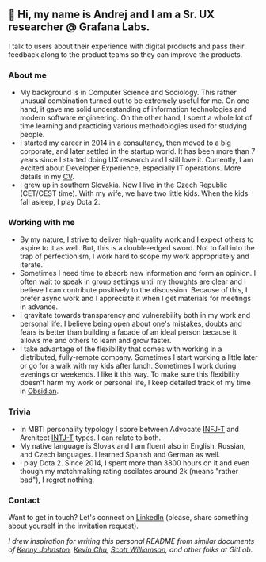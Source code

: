 <!---
TODO
- [ ] Add 'SaaS' and/or 'B2B'

Bio: Sr. UX Researcher @ Grafana Labs, ex-GitLab | Excited about 🧑‍💻 Developer Experience, 🔮 Observability, 👐 Open-source

Short summary: UX researcher with 7 years of experience. Currently excited mainly about Developer Experience – ♾ DevOps, ⚙️ Infrastructure, 🔮 Observability, 👐 Open-source. Father of 2 kiddos, Dota 2 player. Based in Brno, Czech Republic.
--->

## 👋 Hi, my name is Andrej and I am a Sr. UX researcher @ Grafana Labs. 

I talk to users about their experience with digital products and pass their feedback along to the product teams so they can improve the products.

<!-- I do interviews, surveys, usability tests and many more.  -->

### About me
- My background is in Computer Science and Sociology. This rather unusual combination turned out to be extremely useful for me. On one hand, it gave me solid understanding of information technologies and modern software engineering. On the other hand, I spent a whole lot of time learning and practicing various methodologies used for studying people.
- I started my career in 2014 in a consultancy, then moved to a big corporate, and later settled in the startup world. It has been more than 7 years since I started doing UX research and I still love it. Currently, I am excited about Developer Experience, especially IT operations. More details in my [CV](https://github.com/AndrejKiri/AndrejKiri/blob/main/CV.md).
- I grew up in southern Slovakia. Now I live in the Czech Republic (CET/CEST time). With my wife, we have two little kids. When the kids fall asleep, I play Dota 2.

### Working with me
- By my nature, I strive to deliver high-quality work and I expect others to aspire to it as well. But, this is a double-edged sword. Not to fall into the trap of perfectionism, I work hard to scope my work appropriately and iterate.
- Sometimes I need time to absorb new information and form an opinion. I often wait to speak in group settings until my thoughts are clear and I believe I can contribute positively to the discussion. Because of this, I prefer async work and I appreciate it when I get materials for meetings in advance.
- I gravitate towards transparency and vulnerability both in my work and personal life. I believe being open about one's mistakes, doubts and fears is better than building a facade of an ideal person because it allows me and others to learn and grow faster.
- I take advantage of the flexibility that comes with working in a distributed, fully-remote company. Sometimes I start working a little later or go for a walk with my kids after lunch. Sometimes I work during evenings or weekends. I like it this way. To make sure this flexibility doesn't harm my work or personal life, I keep detailed track of my time in [Obsidian](https://obsidian.md/).

### Trivia
- In MBTI personality typology I score between Advocate [INFJ-T](https://www.16personalities.com/infj-personality) and Architect [INTJ-T](https://www.16personalities.com/intj-personality) types. I can relate to both.
- My native language is Slovak and I am fluent also in English, Russian, and Czech languages. I learned Spanish and German as well. 
- I play Dota 2. Since 2014, I spent more than 3800 hours on it and even though my matchmaking rating oscilates around 2k (means "rather bad"), I regret nothing.

### Contact
Want to get in touch? Let's connect on [LinkedIn](https://www.linkedin.com/in/andrej-kiripolsk%C3%BD-22042843/) (please, share something about yourself in the invitation request).

*I drew inspiration for writing this personal README from similar documents of [Kenny Johnston](https://gitlab.com/kencjohnston/README), [Kevin Chu](https://gitlab.com/kbychu/README), [Scott Williamson](https://about.gitlab.com/handbook/product/readme/scott-williamson.html), and other folks at GitLab.*
